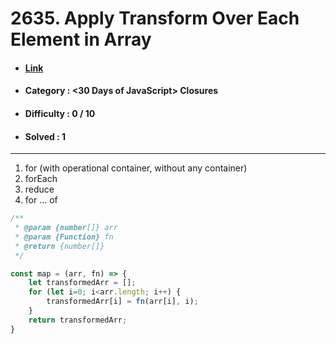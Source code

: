 # 2635. Apply Transform Over Each Element in Array
* #### [Link](https://leetcode.com/problems/apply-transform-over-each-element-in-array/?envType=study-plan-v2&envId=30-days-of-javascript)
* #### Category : <30 Days of JavaScript> Closures
* #### Difficulty : 0 / 10  
* #### Solved : 1

<hr />

1. for (with operational container, without any container)
2. forEach 
3. reduce
4. for ... of 
```js
/**
 * @param {number[]} arr
 * @param {Function} fn
 * @return {number[]}
 */

const map = (arr, fn) => {
    let transformedArr = [];
    for (let i=0; i<arr.length; i++) {
        transformedArr[i] = fn(arr[i], i);
    }
    return transformedArr;
}
```